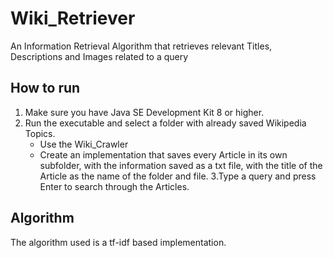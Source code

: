 # Wiki_Retriever
An Information Retrieval Algorithm that retrieves relevant Titles, Descriptions and Images related to a query
## How to run
1.  Make sure you have Java SE Development Kit 8 or higher.
2. Run the executable and select a folder with already saved Wikipedia Topics. 
     - Use the Wiki_Crawler 
     - Create an implementation that saves every Article in its own subfolder, with the information saved as a txt file, with the title of the Article as the name of the folder and file.
3.Type a query and press Enter to search through the Articles.

## Algorithm 
The algorithm used is a tf-idf based implementation.
